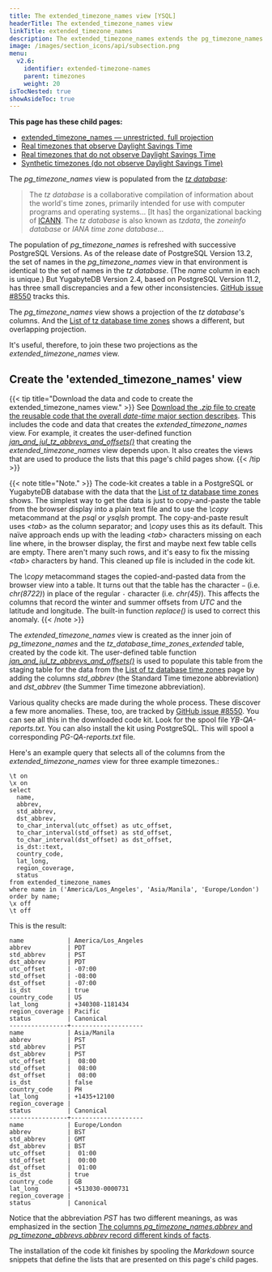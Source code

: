 ```yaml
---
title: The extended_timezone_names view [YSQL]
headerTitle: The extended_timezone_names view
linkTitle: extended_timezone_names
description: The extended_timezone_names extends the pg_timezone_names view with extra columns from the tz database. [YSQL]
image: /images/section_icons/api/subsection.png
menu:
  v2.6:
    identifier: extended-timezone-names
    parent: timezones
    weight: 20
isTocNested: true
showAsideToc: true
---
```


**This page has these child pages:**

- [extended_timezone_names — unrestricted, full projection](./unrestricted-full-projection/)
- [Real timezones that observe Daylight Savings Time](./canonical-real-country-with-dst/)
- [Real timezones that do not observe Daylight Savings Time](./canonical-real-country-no-dst/)
- [Synthetic timezones (do not observe Daylight Savings Time)](./canonical-no-country-no-dst/)

The _pg_timezone_names_ view is populated from the _[tz&nbsp;database](https://en.wikipedia.org/wiki/Tz_database)_:

> The _tz&nbsp;database_ is a collaborative compilation of information about the world's time zones, primarily intended for use with computer programs and operating systems... [It has] the organizational backing of [ICANN](https://en.wikipedia.org/wiki/ICANN). The _tz&nbsp;database_ is also known as _tzdata_, the _zoneinfo database_ or _IANA time zone database_...

The population of _pg_timezone_names_ is refreshed with successive PostgreSQL Versions. As of the release date of PostgreSQL Version 13.2, the set of names in the _pg_timezone_names_ view in that environment is identical to the set of names in the _tz&nbsp;database_. (The _name_ column in each is unique.) But YugabyteDB Version 2.4, based on PostgreSQL Version 11.2, has three small discrepancies and a few other inconsistencies. [GitHub issue #8550](https://github.com/yugabyte/yugabyte-db/issues/8550) tracks this.

The _pg_timezone_names_ view shows a projection of the _tz&nbsp;database_'s columns. And the [List of tz&nbsp;database time zones](https://en.wikipedia.org/wiki/List_of_tz_database_time_zones) shows a different, but overlapping projection.

It's useful, therefore, to join these two projections as the _extended_timezone_names_ view.

## Create the 'extended_timezone_names' view

{{< tip title="Download the data and code to create the extended_timezone_names view." >}}
See [Download the _.zip_ file to create the reusable code that the overall _date-time_ major section describes](../../intro/#download). This includes the code and data that creates the _extended_timezone_names_ view. For example, it creates the  user-defined function _[jan_and_jul_tz_abbrevs_and_offsets()](../catalog-views/#the-jan-and-jul-tz-abbrevs-and-offsets-table-function)_ that creating the _extended_timezone_names_ view depends upon. It also creates the views that are used to produce the lists that this page's child pages show.
{{< /tip >}}

{{< note title="Note." >}}
The code-kit creates a table in a PostgreSQL or YugabyteDB database with the data that the [List of tz database time zones](https://en.wikipedia.org/wiki/List_of_tz_database_time_zones) shows. The simplest way to get the data is just to copy-and-paste the table from the browser display into a plain text file and to use the _\copy_ metacommand at the _psql_ or _ysqlsh_ prompt. The copy-and-paste result uses _&#60;tab&#62;_ as the column separator; and _\copy_ uses this as its default. This naïve approach ends up with the leading _&#60;tab&#62;_ characters missing on each line where, in the browser display, the first and maybe next few table cells are empty. There aren't many such rows, and it's easy to fix the missing _&#60;tab&#62;_ characters by hand. This cleaned up file is included in the code kit.

The _\copy_ metacommand stages the copied-and-pasted data from the browser view into a table. It turns out that the table has the character `−` (i.e. _chr(8722)_) in place of the regular `-` character (i.e. _chr(45)_). This affects the columns that record the winter and summer offsets from _UTC_ and  the latitude and longitude. The built-in function _replace()_ is used to correct this anomaly.
{{< /note >}}

The _extended_timezone_names_ view is created as the inner join of  _pg_timezone_names_ and the _tz_database_time_zones_extended_ table, created by the code kit. The user-defined table function _[ jan_and_jul_tz_abbrevs_and_offsets()](../catalog-views/#the-jan-and-jul-tz-abbrevs-and-offsets-table-function)_ is used to populate this table from the staging table for the data from the [List of tz database time zones](https://en.wikipedia.org/wiki/List_of_tz_database_time_zones) page by adding the columns _std_abbrev_ (the Standard Time timezone abbreviation) and _dst_abbrev_ (the Summer Time timezone abbreviation).

Various quality checks are made during the whole process. These discover a few more anomalies. These, too, are tracked by [GitHub issue #8550](https://github.com/yugabyte/yugabyte-db/issues/8550). You can see all this in the downloaded code kit. Look for the spool file _YB-QA-reports.txt_. You can also install the kit using PostgreSQL. This will spool a corresponding _PG-QA-reports.txt_ file.

Here's an example query that selects all of the columns from the _extended_timezone_names_ view for three example timezones.:

```plpgsql
\t on
\x on
select
  name,
  abbrev,
  std_abbrev,
  dst_abbrev,
  to_char_interval(utc_offset) as utc_offset,
  to_char_interval(std_offset) as std_offset,
  to_char_interval(dst_offset) as dst_offset,
  is_dst::text,
  country_code,
  lat_long,
  region_coverage,
  status
from extended_timezone_names
where name in ('America/Los_Angeles', 'Asia/Manila', 'Europe/London')
order by name;
\x off
\t off
```

This is the result:

```output
name            | America/Los_Angeles
abbrev          | PDT
std_abbrev      | PST
dst_abbrev      | PDT
utc_offset      | -07:00
std_offset      | -08:00
dst_offset      | -07:00
is_dst          | true
country_code    | US
lat_long        | +340308-1181434
region_coverage | Pacific
status          | Canonical
----------------+--------------------
name            | Asia/Manila
abbrev          | PST
std_abbrev      | PST
dst_abbrev      | PST
utc_offset      |  08:00
std_offset      |  08:00
dst_offset      |  08:00
is_dst          | false
country_code    | PH
lat_long        | +1435+12100
region_coverage | 
status          | Canonical
----------------+--------------------
name            | Europe/London
abbrev          | BST
std_abbrev      | GMT
dst_abbrev      | BST
utc_offset      |  01:00
std_offset      |  00:00
dst_offset      |  01:00
is_dst          | true
country_code    | GB
lat_long        | +513030-0000731
region_coverage | 
status          | Canonical
```

Notice that the abbreviation _PST_ has two different meanings, as was emphasized in the section [The columns _pg_timezone_names.abbrev_ and _pg_timezone_abbrevs.abbrev_ record different kinds of facts](../#the-columns-pg-timezone-names-abbrev-and-pg-timezone-abbrevs-abbrev-record-different-kinds-of-facts).

The installation of the code kit finishes by spooling the _Markdown_ source snippets that define the lists that are presented on this page's child pages.

